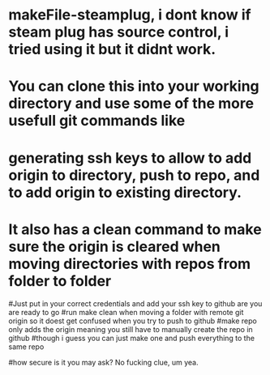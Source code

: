 # makeFile-steamplug, i dont know if steam plug has source control, i tried using it but it didnt work.
# You can clone this into your working directory and use some of the more usefull git commands like 
# generating ssh keys to allow to add origin to directory, push to repo, and to add origin to existing directory. 
# It also has a clean command to make sure the origin is cleared when moving directories with repos from folder to folder

#Just put in your correct credentials and add your ssh key to github are you are ready to go
#run make clean when moving a folder with remote git origin so it doest get confused when you try to push to github
#make repo only adds the origin meaning you still have to manually create the repo in github
#though i guess you can just make one and push everything to the same repo

#how secure is it you may ask? No fucking clue, um yea.
